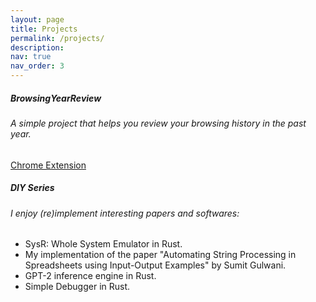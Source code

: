 ```yaml
---
layout: page
title: Projects
permalink: /projects/
description:
nav: true
nav_order: 3
---
```


<div class="content">
  <div class="card mt-3">
    <div class="p-3">
      <div class="row">
        <div class="col-sm-10">
          <h5 class="font-weight-bold"> BrowsingYearReview </h5>
        </div>
        <div class="col-sm-2 text-left text-sm-right">
          <div class="row ml-1 mr-1 p-0">
            <div class="icon" data-toggle="tooltip" title="Code Repository">
              <a href="https://github.com/Qi-Zhan/BrowsingYearReview"><i class="fa-brands fa-github gh-icon"></i></a>
            </div>
          </div>
        </div>
      </div>
      <h6 class="font-italic mt-2 mt-sm-0">
        A simple project that helps you review your browsing history in the past year. 
      </h6>
      <a href="https://chrome.google.com/webstore/detail/browsing-year-review/cajegnmfgehjccfjlekbmmgcibbkocnm?authuser=0&hl=zh-CN&pli=1">
          Chrome Extension
      </a>
    </div>
  </div>

  <!-- <div class="card mt-3">
    <div class="p-3">
      <div class="row">
        <div class="col-sm-10">
          <h5 class="font-weight-bold"> Program Analysis Note(WIP) </h5>
        </div>
        <div class="col-sm-2 text-left text-sm-right">
          <div class="row ml-1 mr-1 p-0">
            <div class="icon" data-toggle="tooltip" title="Code Repository">
              <a href="TODO:"><i class="fa-brands fa-github gh-icon"></i></a>
            </div>
          </div>
        </div>
      </div>
      <h6 class="font-italic mt-2 mt-sm-0">
        My notes for Program Analysis over 100 pages written in Chinese, including: </h6>
      <ul class="card-text font-weight-light ">
        <li>Dataflow Analysis and Lattice Theory</li>
        <li>Interprecedual Analysis and IFDS Algorithm</li>
        <li>Pointer Analysis</li>
        <li>Abstract Interpretation</li>
        <li>Symbolic Execution</li>
        <li> ... </li>
      </ul>
    </div>
  </div> -->

  <div class="card mt-3">
    <div class="p-3">
      <div class="row">
        <div class="col-sm-10">
          <h5 class="font-weight-bold"> DIY Series </h5>
        </div>
      </div>
      <h6 class="font-italic mt-2 mt-sm-0">
        I enjoy (re)implement interesting papers and softwares: </h6>
      <ul class="card-text font-weight-light">
        <li>SysR: Whole System Emulator in Rust.
          <a href="https://github.com/Qi-Zhan/SysR"><i class="fa-brands fa-github gh-icon"></i></a>
        </li>
        <li>My implementation of the paper "Automating String Processing in Spreadsheets using Input-Output Examples" by
          Sumit Gulwani.
          <a href="https://github.com/Qi-Zhan/FlashFill"><i class="fa-brands fa-github gh-icon"></i></a>
        </li>
        <li> GPT-2 inference engine in Rust.
          <a href="https://github.com/Qi-Zhan/gpt.rs"><i class="fa-brands fa-github gh-icon"></i></a>
        </li>
        <li> Simple Debugger in Rust.
          <a href="https://github.com/Qi-Zhan/sdb"><i class="fa-brands fa-github gh-icon"></i></a>
        </li>
      </ul>
    </div>
  </div>
</div>